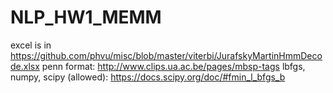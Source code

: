 # NLP_HW1_MEMM
excel is in https://github.com/phvu/misc/blob/master/viterbi/JurafskyMartinHmmDecode.xlsx
penn format: http://www.clips.ua.ac.be/pages/mbsp-tags
lbfgs, numpy, scipy (allowed): https://docs.scipy.org/doc/#fmin_l_bfgs_b
